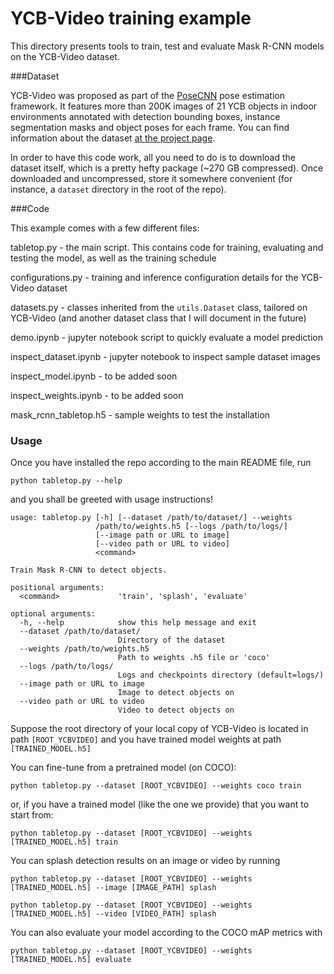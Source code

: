 # YCB-Video training example

This directory presents tools to train, test and evaluate Mask R-CNN models on the YCB-Video dataset.

###Dataset

YCB-Video was proposed as part of the [PoseCNN](https://arxiv.org/abs/1711.00199) pose estimation framework. It features more than 200K images of 21 YCB objects in indoor environments annotated with detection bounding boxes, instance segmentation masks and object poses for each frame. You can find information about the dataset [at the project page](https://rse-lab.cs.washington.edu/projects/posecnn/).

In order to have this code work, all you need to do is to download the dataset itself, which is a pretty hefty package (~270 GB compressed). Once downloaded and uncompressed, store it somewhere convenient (for instance, a `dataset` directory in the root of the repo).

###Code

This example comes with a few different files:

tabletop.py - the main script. This contains code for training, evaluating and testing the model, as well as the training schedule

configurations.py - training and inference configuration details for the YCB-Video dataset       

datasets.py - classes inherited from the `utils.Dataset` class, tailored on YCB-Video (and another dataset class that I will document in the future)

demo.ipynb - jupyter notebook script to quickly evaluate a model prediction

inspect_dataset.ipynb - jupyter notebook to inspect sample dataset images

inspect_model.ipynb - to be added soon

inspect_weights.ipynb - to be added soon

mask_rcnn_tabletop.h5 - sample weights to test the installation

### Usage

Once you have installed the repo according to the main README file, run

```python tabletop.py --help```

and you shall be greeted with usage instructions!

```
usage: tabletop.py [-h] [--dataset /path/to/dataset/] --weights
                   /path/to/weights.h5 [--logs /path/to/logs/]
                   [--image path or URL to image]
                   [--video path or URL to video]
                   <command>

Train Mask R-CNN to detect objects.

positional arguments:
  <command>             'train', 'splash', 'evaluate'

optional arguments:
  -h, --help            show this help message and exit
  --dataset /path/to/dataset/
                        Directory of the dataset
  --weights /path/to/weights.h5
                        Path to weights .h5 file or 'coco'
  --logs /path/to/logs/
                        Logs and checkpoints directory (default=logs/)
  --image path or URL to image
                        Image to detect objects on
  --video path or URL to video
                        Video to detect objects on
```

Suppose the root directory of your local copy of YCB-Video is located in path  `[ROOT_YCBVIDEO]` and you have trained model weights at path `[TRAINED_MODEL.h5]`

You can fine-tune from a pretrained model (on COCO):
```
python tabletop.py --dataset [ROOT_YCBVIDEO] --weights coco train
```
or, if you have a trained model (like the one we provide) that you want to start from:

```
python tabletop.py --dataset [ROOT_YCBVIDEO] --weights [TRAINED_MODEL.h5] train
```
You can splash detection results on an image or video by running

```
python tabletop.py --dataset [ROOT_YCBVIDEO] --weights [TRAINED_MODEL.h5] --image [IMAGE_PATH] splash
```
```
python tabletop.py --dataset [ROOT_YCBVIDEO] --weights [TRAINED_MODEL.h5] --video [VIDEO_PATH] splash
```

You can also evaluate your model according to the COCO mAP metrics with

```
python tabletop.py --dataset [ROOT_YCBVIDEO] --weights [TRAINED_MODEL.h5] evaluate
```
